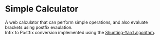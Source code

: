 # Simple Calculator

A web calculator that can perform simple operations, and also evaluate brackets using postfix evaulation. \
Infix to Postfix conversion implemented using the [Shunting-Yard algorithm](https://en.wikipedia.org/wiki/Shunting-yard_algorithm#The_algorithm_in_detail).
